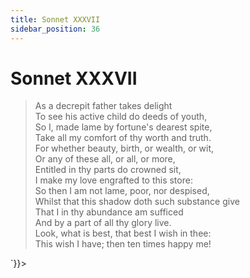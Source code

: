 ```yaml
---
title: Sonnet XXXVII
sidebar_position: 36
---
```

<div dangerouslySetInnerHTML={{__html: `<div><HTML><HEAD><TITLE>Sonnet XXXVII</TITLE></HEAD>
<BODY><H1>Sonnet XXXVII</H1>

<BLOCKQUOTE>As a decrepit father takes delight<BR>
To see his active child do deeds of youth,<BR>
So I, made lame by fortune's dearest spite,<BR>
Take all my comfort of thy worth and truth.<BR>
For whether beauty, birth, or wealth, or wit,<BR>
Or any of these all, or all, or more,<BR>
Entitled in thy parts do crowned sit,<BR>
I make my love engrafted to this store:<BR>
So then I am not lame, poor, nor despised,<BR>
Whilst that this shadow doth such substance give<BR>
That I in thy abundance am sufficed<BR>
And by a part of all thy glory live.<BR>
  Look, what is best, that best I wish in thee:<BR>
  This wish I have; then ten times happy me!<BR>
</BLOCKQUOTE>

</BODY></HTML>
</div>`}}></div>
